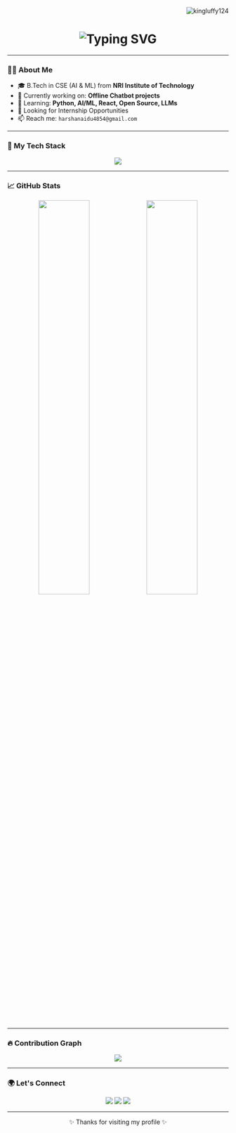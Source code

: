 <!-- GitHub Profile Views -->
<p align="right">
  <img src="https://komarev.com/ghpvc/?username=kingluffy124&label=Profile%20Views&color=blueviolet&style=flat" alt="kingluffy124" />
</p>

<!-- Animated Typing SVG Header -->
<h1 align="center">
  <img src="https://readme-typing-svg.demolab.com?font=Fira+Code&duration=3000&pause=500&color=0FF7F7&vCenter=true&center=true&lines=Hi+%F0%9F%91%8B+I'm+K+SAI+HARSHA;AI%2FML+Enthusiast+%7C+Python+Dev;Building+Offline+AI+Chatbot;Welcome+to+my+GitHub+Profile!" alt="Typing SVG" />
</h1>

---

### 👨‍💻 About Me
- 🎓 B.Tech in CSE (AI & ML) from **NRI Institute of Technology**
- 🔭 Currently working on: **Offline Chatbot projects**
- 🌱 Learning: **Python, AI/ML, React, Open Source, LLMs**
- 💼 Looking for Internship Opportunities
- 📫 Reach me: `harshanaidu4854@gmail.com`

---

### 🚀 My Tech Stack

<p align="center">
  <img src="https://skillicons.dev/icons?i=python,flask,react,js,html,css,git,github,vscode,mysql,opencv" />
</p>

---

### 📈 GitHub Stats

<p align="center">
  <img width="48%" src="https://github-readme-stats.vercel.app/api?username=kingluffy124&show_icons=true&theme=radical" />
  <img width="48%" src="https://github-readme-streak-stats.herokuapp.com/?user=kingluffy124&theme=radical" />
</p>

---

### 🔥 Contribution Graph

<p align="center">
  <img src="https://github-readme-activity-graph.vercel.app/graph?username=kingluffy124&theme=react-dark&hide_border=true&area=true" />
</p>

---

### 🌍 Let's Connect

<p align="center">
  <a href="mailto:harshanaidu4854@gmail.com"><img src="https://img.shields.io/badge/Email-D14836?style=for-the-badge&logo=gmail&logoColor=white" /></a>
  <a href="https://github.com/kingluffy124"><img src="https://img.shields.io/badge/GitHub-100000?style=for-the-badge&logo=github&logoColor=white" /></a>
  <a href="https://www.linkedin.com/in/your-linkedin-id/"><img src="https://img.shields.io/badge/LinkedIn-0A66C2?style=for-the-badge&logo=linkedin&logoColor=white" /></a>
</p>

---

<!-- Footer -->
<p align="center">
  ✨ Thanks for visiting my profile ✨
</p>


